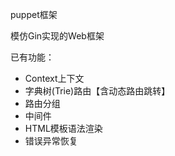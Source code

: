 puppet框架

模仿Gin实现的Web框架

已有功能：
- Context上下文
- 字典树(Trie)路由【含动态路由跳转】
- 路由分组
- 中间件
- HTML模板语法渲染
- 错误异常恢复